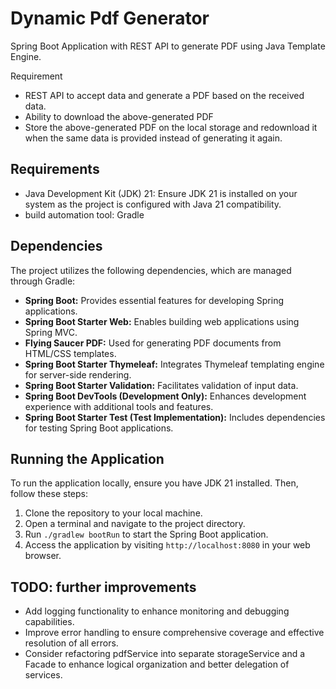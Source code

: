 
# Dynamic Pdf Generator

Spring Boot Application with REST API to generate PDF using Java Template
Engine.

Requirement
- REST API to accept data and generate a PDF based on the received data.
- Ability to download the above-generated PDF
- Store the above-generated PDF on the local storage and redownload it when the
  same data is provided instead of generating it again.




## Requirements

- Java Development Kit (JDK) 21: Ensure JDK 21 is installed on your system as the project is configured with Java 21 compatibility.
- build automation tool: Gradle

## Dependencies

The project utilizes the following dependencies, which are managed through Gradle:

- **Spring Boot:** Provides essential features for developing Spring applications.
- **Spring Boot Starter Web:** Enables building web applications using Spring MVC.
- **Flying Saucer PDF:** Used for generating PDF documents from HTML/CSS templates.
- **Spring Boot Starter Thymeleaf:** Integrates Thymeleaf templating engine for server-side rendering.
- **Spring Boot Starter Validation:** Facilitates validation of input data.
- **Spring Boot DevTools (Development Only):** Enhances development experience with additional tools and features.
- **Spring Boot Starter Test (Test Implementation):** Includes dependencies for testing Spring Boot applications.

## Running the Application

To run the application locally, ensure you have JDK 21 installed. Then, follow these steps:

1. Clone the repository to your local machine.
2. Open a terminal and navigate to the project directory.
3. Run `./gradlew bootRun` to start the Spring Boot application.
4. Access the application by visiting `http://localhost:8080` in your web browser.

## TODO: further improvements

- Add logging functionality to enhance monitoring and debugging capabilities.
- Improve error handling to ensure comprehensive coverage and effective resolution of all errors.
- Consider refactoring pdfService into separate storageService and a Facade to enhance logical organization and better delegation of services.
